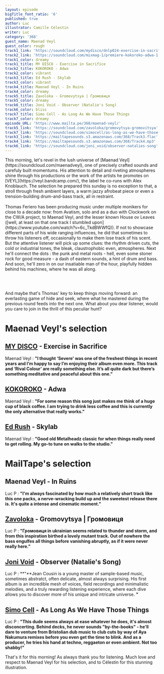 ```yaml
---
layout: episode
bigTitle_font_ratio: '6'
published: true
author: Luc
illustrator: Camille Célestin
writer: Luc
category: '368'
guest_name: Maenad Veyl
guest_color: rough
track1_link: 'https://soundcloud.com/mydisco/dnlp024-exercise-in-sacrifice'
track2_link: 'https://soundcloud.com/mixmag-1/premiere-kokoroko-adwa-1'
track1_color: dreamy
track1_title: MY DISCO - Exercise in Sacrifice
track2_title: KOKOROKO - Adwa
track2_color: vibrant
track3_title: Ed Rush - Skylab
track3_color: vibrant
track4_title: Maenad Veyl - In Ruins
track4_color: dreamy
track5_title: Zavoloka - Gromovytsya | Громовиця
track5_color: dreamy
track6_title: Joni Void - Observer (Natalie's Song)
track6_color: bliss
track7_title: Simo Cell - As Long As We Have Those Things
track7_color: dreamy
episode_URL: 'https://www.mailta.pe/368/maenad-veyl/'
track5_link: 'https://soundcloud.com/zavoloka/gromovytsya-gromovitsya'
track7_link: 'https://soundcloud.com/simocell/as-long-as-we-have-those-things-livity-sound'
track3_link: 'https://mailtapesounds.s3.amazonaws.com/368/Track3.flac'
track4_link: 'https://mailtapesounds.s3.amazonaws.com/368/Track4.mp3'
track6_link: 'https://soundcloud.com/joni_void/observer-natalies-song'
---
```



<p id="introduction"> This morning, let's revel in the lush universe of [Maenad Veyl](https://soundcloud.com/maenadveyl), one of precisely crafted sounds and carefuly built momentums. His attention to detail and riveting atmospheres shine through his productions or the work of the artists he promotes on [VEYL](https://veyl.bandcamp.com/), the label he co-runs with Alex Knoblauch. The selection he prepared this sunday is no exception to that, a stroll through fresh ambient layers, a warm jazzy afrobeat piece or even a trension-building drum-and-bass track, all in restraint.
<br><br>
Thomas Feriero has been producing music under multiple monikers for close to a decade now: from Avatism, solo and as a duo with Clockwork on the CW/A project, to Maenad Veyl, and the lesser known House ov Leaves ([well, at least on that one track I stumbled upon](https://www.youtube.com/watch?v=6c_TkdBWWfQ)). If not to showcase different parts of his wide ranging influences, he did that sometimes to throw his listeners off, occasionally to make them lose track of his scent. But the attentive listener will pick up some clues: the rhythm driven cuts, the cold or industrial tones, the bleak, claustrophobic even, atmospheres. Next he'll connect the dots : the punk and metal roots - hell, even some stoner rock for good measure - a dash of eastern sounds, a hint of drum and bass. And soon, he'll zero in on our insatiable man of the hour, playfully hidden behind his machines, where he was all along. 
  
<br><br>
  
And maybe that's Thomas' key to keep things moving forward: an everlasting game of hide and seek, where what he mastered during the previous round feeds into the next one. What about you dear listener, would you care to join in the thrill of this peculiar hunt?
</p>


# Maenad Veyl's selection


## [MY DISCO](https://soundcloud.com/mydisco) - Exercise in Sacrifice
Maenad Veyl : **"**I thought ‘Severe’ was one of the freshest things in recent years and I’m happy to say I’m enjoying their album even more. This track and ‘Rival Colour’ are really something else. It’s all quite dark but there’s something meditative and peaceful about this one.**"**

## [KOKOROKO](https://www.facebook.com/kokorokomusic/) - Adwa
Maenad Veyl : **"**For some reason this song just makes me think of a huge cup of black coffee. I am trying to drink less coffee and this is currently the only alternative that really works.**"**

## [Ed Rush](https://soundcloud.com/edrush) - Skylab
Maenad Veyl : **"**Good old Metalheadz classic for when things really need to get rolling. My go-to tune on walks to the studio.**"**


# MailTape's selection

## Maenad Veyl - In Ruins
Luc P : **"**I'm always fascinated by how much a relatively short track like this one packs, a nerve-wracking build up and the sweetest release there is. It's quite a intense and cinematic moment.**"**

## [Zavoloka](https://soundcloud.com/zavoloka) - Gromovytsya | Громовиця
Luc P : **"**Громовиця in ukrainian seems related to thunder and storm, and from this inspiration birthed a lovely mutant track. Out of nowhere the bass engulfes all things before vanishing abruptly, as if it were never really here.**"**

## [Joni Void](https://jonivoid.bandcamp.com/) - Observer (Natalie's Song)
Luc P : **"**Jean Cousin is a young master of sample-based music, sometimes abstratct, often delicate, almost always surprising. His first album is an incredible mesh of voices, field recordings and minimalistic melodies, and a truly rewarding listening experience, where each dive allows you to discover more of his unique and intricate universe. **"**

## [Simo Cell](https://soundcloud.com/simocell) - As Long As We Have Those Things 
Luc P : **"**This dude seems always at ease whatever he does, it's almost disconcerting. Behind decks, he never sounds "by-the-books" - he'll dare to venture from Bristolian dub music to club cuts by way of Aya Nakumura remixes before you even get the time to blink. And as a producer, he tries his hand at techno, reggaeton or even ambient. Not too shabby!**"**


<p id="outroduction">That's it for this morning! As always thank you for listening. Much love and respect to Maenad Veyl for his selection, and to Célestin for this stunning illustration. </p>
